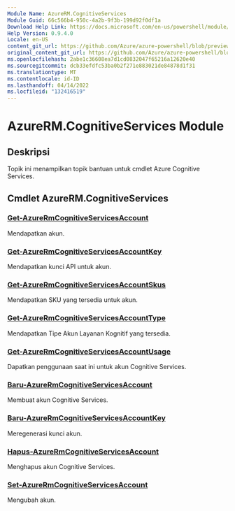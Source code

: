```yaml
---
Module Name: AzureRM.CognitiveServices
Module Guid: 66c566b4-950c-4a2b-9f3b-199d92f0df1a
Download Help Link: https://docs.microsoft.com/en-us/powershell/module/azurerm.cognitiveservices
Help Version: 0.9.4.0
Locale: en-US
content_git_url: https://github.com/Azure/azure-powershell/blob/preview/src/ResourceManager/CognitiveServices/Commands.Management.CognitiveServices/help/AzureRM.CognitiveServices.md
original_content_git_url: https://github.com/Azure/azure-powershell/blob/preview/src/ResourceManager/CognitiveServices/Commands.Management.CognitiveServices/help/AzureRM.CognitiveServices.md
ms.openlocfilehash: 2abe1c36608ea7d1cd0832047f65216a12620e40
ms.sourcegitcommit: dcb33efdfc53ba0b2f271e883021de84878d1f31
ms.translationtype: MT
ms.contentlocale: id-ID
ms.lasthandoff: 04/14/2022
ms.locfileid: "132416519"
---
```

# AzureRM.CognitiveServices Module
## Deskripsi
Topik ini menampilkan topik bantuan untuk cmdlet Azure Cognitive Services.

## Cmdlet AzureRM.CognitiveServices
### [Get-AzureRmCognitiveServicesAccount](Get-AzureRmCognitiveServicesAccount.md)
Mendapatkan akun.

### [Get-AzureRmCognitiveServicesAccountKey](Get-AzureRmCognitiveServicesAccountKey.md)
Mendapatkan kunci API untuk akun.

### [Get-AzureRmCognitiveServicesAccountSkus](Get-AzureRmCognitiveServicesAccountSkus.md)
Mendapatkan SKU yang tersedia untuk akun.

### [Get-AzureRmCognitiveServicesAccountType](Get-AzureRmCognitiveServicesAccountType.md)
Mendapatkan Tipe Akun Layanan Kognitif yang tersedia.

### [Get-AzureRmCognitiveServicesAccountUsage](Get-AzureRmCognitiveServicesAccountUsage.md)
Dapatkan penggunaan saat ini untuk akun Cognitive Services.

### [Baru-AzureRmCognitiveServicesAccount](New-AzureRmCognitiveServicesAccount.md)
Membuat akun Cognitive Services.

### [Baru-AzureRmCognitiveServicesAccountKey](New-AzureRmCognitiveServicesAccountKey.md)
Meregenerasi kunci akun.

### [Hapus-AzureRmCognitiveServicesAccount](Remove-AzureRmCognitiveServicesAccount.md)
Menghapus akun Cognitive Services.

### [Set-AzureRmCognitiveServicesAccount](Set-AzureRmCognitiveServicesAccount.md)
Mengubah akun.

